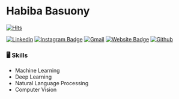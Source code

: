 # Habiba Basuony

[![Hits](https://hits.seeyoufarm.com/api/count/incr/badge.svg?url=https%3A%2F%2Fgithub.com%2Fhejazizo%2Fhejazizo&count_bg=%2379C83D&title_bg=%23555555&icon=&icon_color=%23E7E7E7&title=Profile+Views&edge_flat=false)](https://hits.seeyoufarm.com)

[![Linkedin](https://img.shields.io/badge/-LinkedIn-blue?style=flat&logo=Linkedin&logoColor=white)](https://www.linkedin.com/)
[![Instagram Badge](https://img.shields.io/badge/-Instagram-purple?logo=instagram&logoColor=white&link=https://instagram.com/ali.hejazzii/)](https://www.instagram.com/)
[![Gmail](https://img.shields.io/badge/-Gmail-c14438?style=flat&logo=Gmail&logoColor=white)](mailto:0habibaahmed@gmail.com)
[![Website Badge](https://img.shields.io/badge/-Website-c14438?style=flat&logo=Google-Chrome&logoColor=white&link=https://pytopia.ai)](https://)
[![Github](https://img.shields.io/github/followers/hejazizo?label=Follow&style=social)](https://github.com/habiba-basuony)


### 🖥 Skills

- Machine Learning
- Deep Learning
- Natural Language Processing
- Computer Vision

